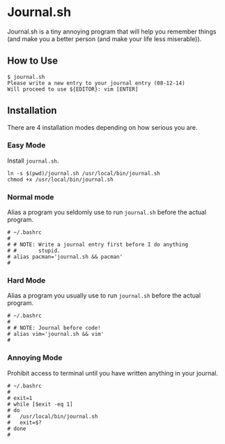 Journal.sh
==========

Journal.sh is a tiny annoying program that will help you
remember things (and make you a better person (and make
your life less miserable)).

How to Use
----------

```
$ journal.sh
Please write a new entry to your journal entry (08-12-14)
Will proceed to use ${EDITOR}: vim [ENTER]
```

Installation
------------

There are 4 installation modes depending on how serious you
are.

### Easy Mode

Install `journal.sh`.

```
ln -s $(pwd)/journal.sh /usr/local/bin/journal.sh
chmod +x /usr/local/bin/journal.sh
```

### Normal mode

Alias a program you seldomly use to run `journal.sh` before
the actual program.

```
# ~/.bashrc
#
# # NOTE: Write a journal entry first before I do anything
# #       stupid.
# alias pacman='journal.sh && pacman'
#
```

### Hard Mode

Alias a program you usually use to run `journal.sh` before
the actual program.

```
# ~/.bashrc
#
# # NOTE: Journal before code!
# alias vim='journal.sh && vim'
#
```

### Annoying Mode

Prohibit access to terminal until you have written anything
in your journal.

```
# ~/.bashrc
#
# exit=1
# while [$exit -eq 1]
# do
#   /usr/local/bin/journal.sh
#   exit=$?
# done
# 
```
